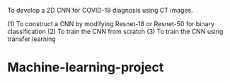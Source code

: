 To develop a 2D CNN for COVID-19 diagnosis using CT images.

(1) To construct a CNN by modifying Resnet-18 or Resnet-50 for binary classification 
(2) To train the CNN from scratch
(3) To train the CNN using transfer learning


# Machine-learning-project

